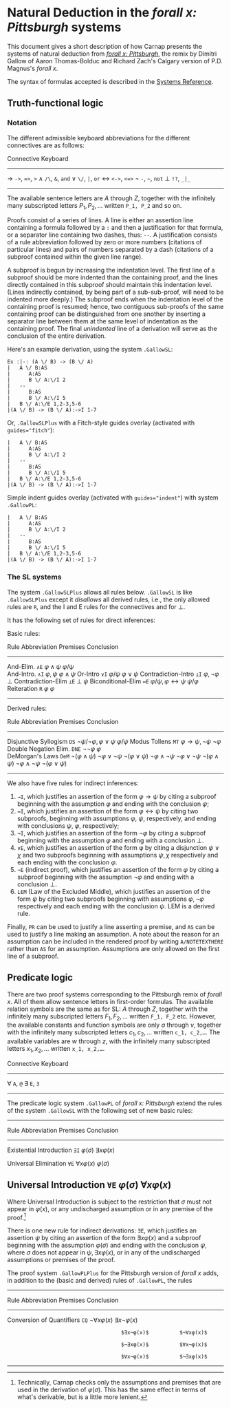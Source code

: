 # Natural Deduction in the *forall x: Pittsburgh* systems

This document gives a short description of how Carnap presents the
systems of natural deduction from [*forall x:
Pittsburgh*](http://jdmitrigallow.com/teaching/logic19/text.pdf), the
remix by Dimitri Gallow of Aaron Thomas-Bolduc and Richard Zach's
Calgary version of P.D. Magnus's *forall x*.

The syntax of formulas accepted is described in the [Systems
Reference](systems.md#gallow-forall-x-pittsburgh).

## Truth-functional logic

### Notation

The different admissible keyboard abbreviations for the different connectives
are as follows:

<div class="table">

Connective Keyboard 
---------- ----------
→          `->`, `=>`, `>`
∧          `/\`, `&`, `and`
∨          `\/`, `|`, `or`
↔          `<->`, `<=>`
¬          `-`, `~`, `not`
⊥          `!?`, `_|_`
---------- ----------

</div>

The available sentence letters are $A$ through $Z$, together with the
infinitely many subscripted letters $P_1, P_2,\ldots$ written `P_1,
P_2` and so on.

Proofs consist of a series of lines. A line is either an assertion
line containing a formula followed by a `:` and then a justification
for that formula, or a separator line containing two dashes, thus:
`--`. A justification consists of a rule abbreviation followed by zero
or more numbers (citations of particular lines) and pairs of numbers
separated by a dash (citations of a subproof contained within the
given line range).

A subproof is begun by increasing the indentation level. The first
line of a subproof should be more indented than the containing proof,
and the lines directly contained in this subproof should maintain this
indentation level. (Lines indirectly contained, by being part of a
sub-sub-proof, will need to be indented more deeply.) The subproof
ends when the indentation level of the containing proof is resumed;
hence, two contiguous sub-proofs of the same containing proof can be
distinguished from one another by inserting a separator line between
them at the same level of indentation as the containing proof. The
final *unindented* line of a derivation will serve as the conclusion
of the entire derivation.

Here's an example derivation, using the system `.GallowSL`:

```{.ProofChecker .GallowSL options="render resize fonts" init="now"}
Ex :|-: (A \/ B) -> (B \/ A)
|   A \/ B:AS
|      A:AS
|      B \/ A:\/I 2
|   --
|      B:AS
|      B \/ A:\/I 5
|   B \/ A:\/E 1,2-3,5-6
|(A \/ B) -> (B \/ A):->I 1-7
```

Or, `.GallowSLPlus` with a Fitch-style guides overlay (activated with
`guides="fitch"`):

```{.Playground .GallowSLPlus options="resize fonts" guides="fitch" init="now"}
|   A \/ B:AS
|      A:AS
|      B \/ A:\/I 2
|   --
|      B:AS
|      B \/ A:\/I 5
|   B \/ A:\/E 1,2-3,5-6
|(A \/ B) -> (B \/ A):->I 1-7
```

Simple indent guides overlay (activated with `guides="indent"`) with
system `.GallowPL`:

```{.Playground .GallowPL options="resize fonts" guides="indent" init="now"}
|   A \/ B:AS
|      A:AS
|      B \/ A:\/I 2
|   --
|      B:AS
|      B \/ A:\/I 5
|   B \/ A:\/E 1,2-3,5-6
|(A \/ B) -> (B \/ A):->I 1-7
```

### The SL systems

The system `.GallowSLPlus` allows all rules below. `.GallowSL` is like
`.GallowSLPlus` except it *disallows* all derived rules, i.e., the
only allowed rules are `R`, and the I and E rules for the connectives
and for ⊥. 

It has the following set of rules for direct inferences:

<div class="table">
Basic rules:

Rule                   Abbreviation Premises     Conclusion
---------------------- ------------ ------------ -----------
And-Elim.              `∧E`         $φ∧ψ$        $φ/ψ$        
And-Intro.             `∧I`         $φ,ψ$        $φ∧ψ$
Or-Intro               `∨I`         $φ/ψ$        $φ∨ψ$
Contradiction-Intro    `⊥I`         $φ,¬φ$       $⊥$
Contradiction-Elim     `⊥E`         $⊥$          $ψ$
Biconditional-Elim     `↔E`         $φ/ψ,φ↔ψ$    $ψ/φ$
Reiteration            `R`          $φ$          $φ$
---------------------- ------------ ------------ ------------

Derived rules:

Rule                   Abbreviation Premises     Conclusion
---------------------- ------------ ------------ -----------
Disjunctive Syllogism  `DS`         $¬ψ/¬φ,φ∨ψ$  $φ/ψ$
Modus Tollens          `MT`         $φ→ψ,¬ψ$     $¬φ$
Double Negation Elim.  `DNE`        $¬¬φ$        $φ$                
DeMorgan's Laws        `DeM`        $¬(φ∧ψ)$     $¬φ∨¬ψ$ 
                                    $¬(φ∨ψ)$     $¬φ∧¬ψ$ 
                                    $¬φ∨¬ψ$      $¬(φ∧ψ)$
                                    $¬φ∧¬ψ$      $¬(φ∨ψ)$
---------------------- ------------ ------------ -----------

</div>

We also have five rules for indirect inferences:

1. `→I`, which justifies an assertion of the form $φ→ψ$ by citing a subproof
   beginning with the assumption $φ$ and ending with the conclusion $ψ$; 
2. `↔I`, which justifies an assertion of the form $φ↔ψ$ by citing two subproofs,
   beginning with assumptions $φ$, $ψ$, respectively, and ending with
   conclusions  $ψ$, $φ$, respectively;
3. `¬I`, which justifies an assertion of the form $¬φ$ by citing a subproof
   beginning with the assumption $φ$ and ending with a conclusion $⊥$.
5. `∨E`, which justifies an assertion of the form φ by citing a disjunction
   $ψ∨χ$ and two subproofs beginning with assumptions $ψ,χ$ respectively and
   each ending with the conclusion $φ$.
4. `¬E` (indirect proof), which justifies an assertion of the form $φ$
   by citing a subproof beginning with the assumption $¬φ$ and ending
   with a conclusion $⊥$.
6. `LEM` (Law of the Excluded Middle), which justifies an assertion of
   the form $ψ$ by citing two subproofs beginning with assumptions
   $φ,¬φ$ respectively and each ending with the conclusion $ψ$. LEM is
   a derived rule.

Finally, `PR` can be used to justify a line asserting a premise, and
`AS` can be used to justify a line making an assumption. A note about
the reason for an assumption can be included in the rendered proof by
writing `A/NOTETEXTHERE` rather than `AS` for an assumption.
Assumptions are only allowed on the first line of a subproof.


## Predicate logic

There are two proof systems corresponding to the Pittsburgh remix of
_forall x_. All of them allow sentence letters in first-order
formulas. The available relation symbols are the same as for SL: $A$
through $Z$, together with the infinitely many subscripted letters
$F_1, F_2,\ldots$ written `F_1, F_2` etc. However, the available
constants and function symbols are only $a$ through $v$, together with
the infinitely many subscripted letters $c_1, c_2,\ldots$ written
`c_1, c_2,…`. The available variables are $w$ through $z$, with the
infinitely many subscripted letters $x_1, x_2,\ldots$ written `x_1,
x_2,…`.

<div class="table">

Connective Keyboard 
---------- ----------
∀          `A`, `@`
∃          `E`, `3`
---------- ----------

</div>

The predicate logic system `.GallowPL` of  *forall x: Pittsburgh* extend the
rules of the system `.GallowSL` with the following set of new
basic rules:

<div class="table">

--------------------------------------------------------------------------
Rule                        Abbreviation Premises           Conclusion
--------------------------- ------------ ------------------ --------------
Existential Introduction    `∃I`         $φ(σ)$             $∃xφ(x)$

Universal  Elimination      `∀E`         $∀xφ(x)$           $φ(σ)$

Universal  Introduction     `∀E`         $φ(σ)$             $∀xφ(x)$
--------------------------------------------------------------------------

</div>

Where Universal Introduction is subject to the restriction that $σ$ must not
appear in $φ(x)$, or any undischarged assumption or in any premise of the
proof.[^1]

[^1]: Technically, Carnap checks only the assumptions and premises that are
used in the derivation of $φ(σ)$. This has the same effect in terms of what's
derivable, but is a little more lenient.

There is one new rule for indirect derivations: `∃E`, which justifies
an assertion $ψ$ by citing an assertion of the form $∃xφ(x)$ and a
subproof beginning with the assumption $φ(σ)$ and ending with the
conclusion $ψ$, where $σ$ does not appear in $ψ, ∃xφ(x)$, or in any of
the undischarged assumptions or premises of the proof.

The proof system `.GallowPLPlus` for the Pittsburgh version of *forall x*
adds, in addition to the (basic and derived) rules of `.GallowPL`, the
rules

<div class="table">

--------------------------------------------------------------------------
Rule                        Abbreviation Premises           Conclusion
--------------------------- ------------ ------------------ --------------
Conversion of Quantifiers   `CQ`         $¬∀xφ(x)$          $∃x¬φ(x)$

                                         $∃x¬φ(x)$          $¬∀xφ(x)$

                                         $¬∃xφ(x)$          $∀x¬φ(x)$

                                         $∀x¬φ(x)$          $¬∃xφ(x)$

--------------------------------------------------------------------------
</div>


